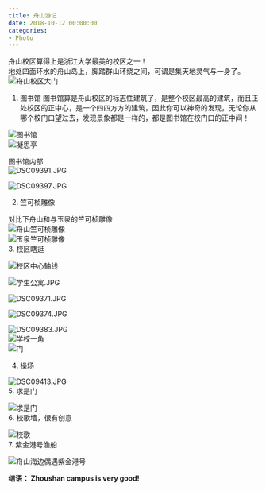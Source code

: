 ```yaml
---
title: 舟山游记
date: 2018-10-12 00:00:00
categories:
- Photo
---
```

舟山校区算得上是浙江大学最美的校区之一！  
地处四面环水的舟山岛上，脚踏群山环绕之间，可谓是集天地灵气与一身了。  
![舟山校区大门](https://upload-images.jianshu.io/upload_images/7955445-5078fd1ca81718f2.JPG?imageMogr2/auto-orient/strip%7CimageView2/2/w/440)

1. 图书馆
图书馆算是舟山校区的标志性建筑了，是整个校区最高的建筑，而且正处校区的正中心，是一个四四方方的建筑，因此你可以神奇的发现，无论你从哪个校门口望过去，发现景象都是一样的，都是图书馆在校门口的正中间！  

![图书馆](https://upload-images.jianshu.io/upload_images/7955445-01bb5bdeb41098c3.JPG?imageMogr2/auto-orient/strip%7CimageView2/2/w/440)  
![凝思亭](https://upload-images.jianshu.io/upload_images/7955445-ecd619cd7185d962.JPG?imageMogr2/auto-orient/strip%7CimageView2/2/w/440)  

图书馆内部  
![DSC09391.JPG](https://upload-images.jianshu.io/upload_images/7955445-432aed282d06bcb9.JPG?imageMogr2/auto-orient/strip%7CimageView2/2/w/440)  

![DSC09397.JPG](https://upload-images.jianshu.io/upload_images/7955445-8c06fe948d6615a6.JPG?imageMogr2/auto-orient/strip%7CimageView2/2/w/440)  

2. 竺可桢雕像

对比下舟山和与玉泉的竺可桢雕像  
![舟山竺可桢雕像](https://upload-images.jianshu.io/upload_images/7955445-551640cd723f3a50.JPG?imageMogr2/auto-orient/strip%7CimageView2/2/w/440)  
![玉泉竺可桢雕像](https://upload-images.jianshu.io/upload_images/7955445-7d718ff37d96b3e0.jpg?imageMogr2/auto-orient/strip%7CimageView2/2/w/440)  
3. 校区瞎逛  

![校区中心轴线](https://upload-images.jianshu.io/upload_images/7955445-59d11c7e66c68a8c.JPG?imageMogr2/auto-orient/strip%7CimageView2/2/w/440)  

![学生公寓.JPG](https://upload-images.jianshu.io/upload_images/7955445-173edef444735ad1.JPG?imageMogr2/auto-orient/strip%7CimageView2/2/w/440)  


![DSC09371.JPG](https://upload-images.jianshu.io/upload_images/7955445-e1dcdf89ca2dc679.JPG?imageMogr2/auto-orient/strip%7CimageView2/2/w/440)  

![DSC09374.JPG](https://upload-images.jianshu.io/upload_images/7955445-fe3fdab68eebb2d0.JPG?imageMogr2/auto-orient/strip%7CimageView2/2/w/440)  

![DSC09383.JPG](https://upload-images.jianshu.io/upload_images/7955445-f7aab0c06eebcd4d.JPG?imageMogr2/auto-orient/strip%7CimageView2/2/w/440)  
![学校一角](https://upload-images.jianshu.io/upload_images/7955445-7dc5e58529a1b71e.JPG?imageMogr2/auto-orient/strip%7CimageView2/2/w/440)  
![门](https://upload-images.jianshu.io/upload_images/7955445-79c67c2eeeba20ea.JPG?imageMogr2/auto-orient/strip%7CimageView2/2/w/440)  

4. 操场  

![DSC09413.JPG](https://upload-images.jianshu.io/upload_images/7955445-b0c2f755a847ca84.JPG?imageMogr2/auto-orient/strip%7CimageView2/2/w/440)  
5. 求是门  

![求是门](https://upload-images.jianshu.io/upload_images/7955445-4e90a91ba5abe3b3.JPG?imageMogr2/auto-orient/strip%7CimageView2/2/w/440)  
6. 校歌墙，很有创意  

![校歌](https://upload-images.jianshu.io/upload_images/7955445-abaff32ea8824268.JPG?imageMogr2/auto-orient/strip%7CimageView2/2/w/440)  
7. 紫金港号渔船  

![舟山海边偶遇紫金港号](https://upload-images.jianshu.io/upload_images/7955445-1873cee0d66c1052.JPG?imageMogr2/auto-orient/strip%7CimageView2/2/w/440)  

**结语： Zhoushan campus is  very good!**



